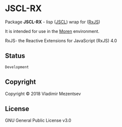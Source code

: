 # JSCL-RX  

Package **JSCL-RX** - lisp ([JSCL][jscl]) wrap for ([RxJS][rxjs]) 

It is intended for use in the [Moren][moren] environment.

RxJS- the Reactive Extensions for JavaScript (RxJS) 4.0


## Status

`Development`

## Copyright
Copyright © 2018 Vladimir Mezentsev

## License
GNU General Public License v3.0


[jscl]: <https://github.com/jscl-project/jscl>
[moren]: <https://github.com/vlad-km/moren-electron>
[rxjs]: <https://github.com/Reactive-Extensions/RxJS>

